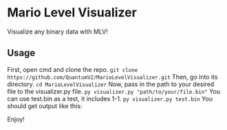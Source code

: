 # Mario Level Visualizer
Visualize any binary data with MLV!

## Usage

First, open cmd and clone the repo.
`git clone https://github.com/QuantumV2/MarioLevelVisualizer.git`
Then, go into its directory.
`cd MarioLevelVisualizer`
Now,  pass in the path to your desired file to the visualizer.py file.
`py visualizer.py "path/to/your/file.bin"`
You can use test.bin as a test, it includes 1-1.
`py visualizer.py test.bin`
You should get output like this:

Enjoy!